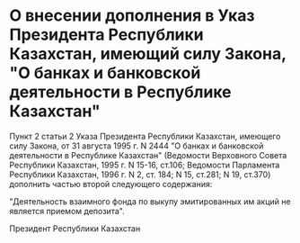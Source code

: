 # О внесении дополнения в Указ Президента Республики Казахстан, имеющий силу Закона, "О банках и банковской деятельности в Республике Казахстан"

Пункт 2 статьи 2 Указа Президента Республики Казахстан, имеющего силу Закона, от 31 августа 1995 г. N 2444 "О банках и банковской деятельности в Республике Казахстан" (Ведомости Верховного Совета Республики Казахстан, 1995 г. N 15-16, ст.106; Ведомости Парламента Республики Казахстан, 1996 г. N 2, ст. 184; N 15, ст.281; N 19, ст.370) дополнить частью второй следующего содержания:

"Деятельность взаимного фонда по выкупу эмитированных им акций не является приемом депозита".

Президент Республики Казахстан

